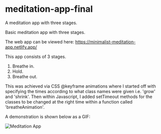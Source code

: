 # meditation-app-final

A meditation app with three stages.

Basic meditation app with three stages.

The web app can be viewed here: https://minimalist-meditation-app.netlify.app/

This app consists of 3 stages.

1. Breathe in.
2. Hold.
3. Breathe out.

This was achieved via CSS @keyframe animations where I started off with specifying the times according to what class names were given i.e. 'grow' and 'shrink'. Then within Javascript, I added setTimeout methods for the classes to be changed at the right time within a function called 'breatheAnimation'.

A demonstration is shown below as a GIF:

![Meditation App](https://user-images.githubusercontent.com/82039703/136374241-144ca378-c191-40dd-b7da-c95c019340b0.gif)
